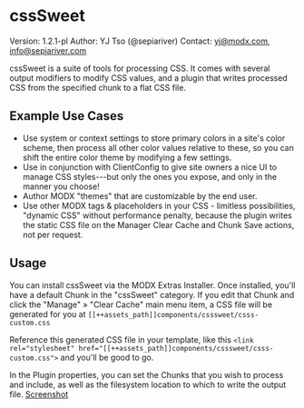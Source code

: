 cssSweet
=========================================
Version: 1.2.1-pl
Author: YJ Tso (@sepiariver)
Contact: yj@modx.com, info@sepiariver.com

cssSweet is a suite of tools for processing CSS. It comes with several output modifiers to modify CSS values, and a plugin that writes processed CSS from the specified chunk to a flat CSS file.

## Example Use Cases
- Use system or context settings to store primary colors in a site's color scheme, then process all other color values relative to these, so you can shift the entire color theme by modifying a few settings.
- Use in conjunction with ClientConfig to give site owners a nice UI to manage CSS styles---but only the ones you expose, and only in the manner you choose!
- Author MODX "themes" that are customizable by the end user.
- Use other MODX tags & placeholders in your CSS - limitless possibilities, "dynamic CSS" without performance penalty, because the plugin writes the static CSS file on the Manager Clear Cache and Chunk Save actions, not per request.

## Usage

You can install cssSweet via the MODX Extras Installer. Once installed, you'll have a default Chunk in the "cssSweet" category. If you edit that Chunk and click the "Manage" » "Clear Cache" main menu item, a CSS file will be generated for you at 
`[[++assets_path]]components/csssweet/csss-custom.css`

Reference this generated CSS file in your template, like this 
`<link rel="stylesheet" href="[[++assets_path]]components/csssweet/csss-custom.css">`
and you'll be good to go.

In the Plugin properties, you can set the Chunks that you wish to process and include, as well as the filesystem location to which to write the output file.
[Screenshot](http://sepiariver.co/1GLQAhv)
